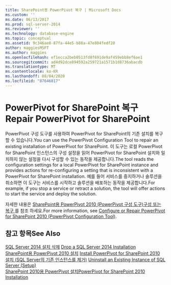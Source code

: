 ```yaml
---
title: SharePoint용 PowerPivot 복구 | Microsoft Docs
ms.custom: ''
ms.date: 06/13/2017
ms.prod: sql-server-2014
ms.reviewer: ''
ms.technology: database-engine
ms.topic: conceptual
ms.assetid: 9c346ae8-87fa-44e5-b88a-47e804fedf20
author: maggiesMSFT
ms.author: maggies
ms.openlocfilehash: ef1ecca2beb0513fd8f691de9af459ebb8ef6ae1
ms.sourcegitcommit: ad4d92dce894592a259721a1571b1d8736abacdb
ms.translationtype: MT
ms.contentlocale: ko-KR
ms.lasthandoff: 08/04/2020
ms.locfileid: "87646817"
---
```

# <a name="repair-powerpivot-for-sharepoint"></a><span data-ttu-id="113cf-102">PowerPivot for SharePoint 복구</span><span class="sxs-lookup"><span data-stu-id="113cf-102">Repair PowerPivot for SharePoint</span></span>
  <span data-ttu-id="113cf-103">PowerPivot 구성 도구를 사용하여 PowerPivot for SharePoint의 기존 설치를 복구할 수 있습니다.</span><span class="sxs-lookup"><span data-stu-id="113cf-103">You can use the PowerPivot Configuration Tool to repair an existing installation of PowerPivot for SharePoint.</span></span> <span data-ttu-id="113cf-104">이 도구는 로컬 PowerPivot for SharePoint 인스턴스의 구성 설정을 읽어 PowerPivot for SharePoint 설치와 일치하지 않는 설정을 다시 구성할 수 있는 동작을 제공합니다.</span><span class="sxs-lookup"><span data-stu-id="113cf-104">The tool reads the configuration settings for a local PowerPivot for SharePoint instance and provides actions for re-configuring a setting that is inconsistent with a PowerPivot for SharePoint installation.</span></span> <span data-ttu-id="113cf-105">예를 들어 서비스를 중지하거나 솔루션을 취소하면 이 도구는 서비스를 시작하고 솔루션을 배포하는 동작을 제공합니다.</span><span class="sxs-lookup"><span data-stu-id="113cf-105">For example, if you stop a service or retract a solution, the tool will offer actions to start the service and deploy the solution.</span></span>  
  
 <span data-ttu-id="113cf-106">자세한 내용은 [SharePoint용 PowerPivot 2010 &#40;PowerPivot 구성 도구&#41;구성 또는 복구 ](../../../2014/analysis-services/configure-repair-powerpivot-sharepoint-2010.md)를 참조 하세요.</span><span class="sxs-lookup"><span data-stu-id="113cf-106">For more information, see [Configure or Repair PowerPivot for SharePoint 2010 &#40;PowerPivot Configuration Tool&#41;](../../../2014/analysis-services/configure-repair-powerpivot-sharepoint-2010.md).</span></span>  
  
## <a name="see-also"></a><span data-ttu-id="113cf-107">참고 항목</span><span class="sxs-lookup"><span data-stu-id="113cf-107">See Also</span></span>  
 <span data-ttu-id="113cf-108">[SQL Server 2014 설치 삭제](../../database-engine/install-windows/repair-a-failed-sql-server-installation.md) </span><span class="sxs-lookup"><span data-stu-id="113cf-108">[Drop a SQL Server 2014 Installation](../../database-engine/install-windows/repair-a-failed-sql-server-installation.md) </span></span>  
 <span data-ttu-id="113cf-109">[SharePoint용 PowerPivot 2010 설치](../../../2014/sql-server/install/install-powerpivot-for-sharepoint-2010.md) </span><span class="sxs-lookup"><span data-stu-id="113cf-109">[Install PowerPivot for SharePoint 2010](../../../2014/sql-server/install/install-powerpivot-for-sharepoint-2010.md) </span></span>  
 <span data-ttu-id="113cf-110">[설치 &#40;SQL Server의 기존 인스턴스를 제거&#41;](../../../2014/sql-server/install/uninstall-an-existing-instance-of-sql-server-setup.md) </span><span class="sxs-lookup"><span data-stu-id="113cf-110">[Uninstall an Existing Instance of SQL Server &#40;Setup&#41;](../../../2014/sql-server/install/uninstall-an-existing-instance-of-sql-server-setup.md) </span></span>  
 [<span data-ttu-id="113cf-111">SharePoint 2010용 PowerPivot 설치</span><span class="sxs-lookup"><span data-stu-id="113cf-111">PowerPivot for SharePoint 2010 Installation</span></span>](../../../2014/sql-server/install/powerpivot-for-sharepoint-2010-installation.md)  
  
  
